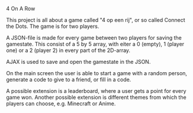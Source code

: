 4 On A Row

This project is all about a game called "4 op een rij", or so called Connect the Dots.
The game is for two players. 

A JSON-file is made for every game between two players for saving the gamestate.
This consist of a 5 by 5 array, with eiter a 0 (empty), 1 (player one) or a 2 (player 2) in every part of the 2D-array.

AJAX is used to save and open the gamestate in the JSON. 

On the main screen the user is able to start a game with a random person, generate a code to give to a friend, or fill in a code. 

A possible extension is a leaderboard, where a user gets a point for every game won.
Another possible extension is different themes from which the players can choose, e.g. Minecraft or Anime.
